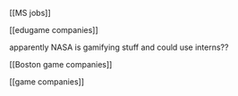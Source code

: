 [[MS jobs]]

[[edugame companies]]

apparently NASA is gamifying stuff and could use interns??

[[Boston game companies]]

[[game companies]]